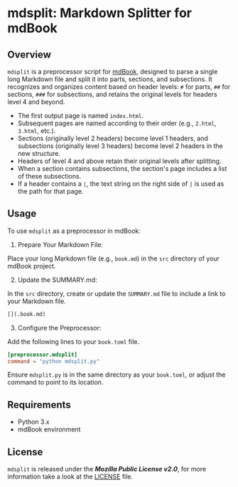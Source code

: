 # mdsplit: Markdown Splitter for mdBook

## Overview
`mdsplit` is a preprocessor script for [mdBook](https://github.com/rust-lang/mdBook), designed to parse a single long Markdown file and split it into parts, sections, and subsections. It recognizes and organizes content based on header levels: `#` for parts, `##` for sections, `###` for subsections, and retains the original levels for headers level 4 and beyond.

- The first output page is named `index.html`.
- Subsequent pages are named according to their order (e.g., `2.html`, `3.html`, etc.).
- Sections (originally level 2 headers) become level 1 headers, and subsections (originally level 3 headers) become level 2 headers in the new structure.
- Headers of level 4 and above retain their original levels after splitting.
- When a section contains subsections, the section's page includes a list of these subsections.
- If a header contains a `|`, the text string on the right side of `|` is used as the path for that page.

## Usage

To use `mdsplit` as a preprocessor in mdBook:

1. Prepare Your Markdown File:

Place your long Markdown file (e.g., `book.md`) in the `src` directory of your mdBook project.

2. Update the SUMMARY.md:

In the `src` directory, create or update the `SUMMARY.md` file to include a link to your Markdown file.

   ```markdown
   [](.book.md)
   ```

3. Configure the Preprocessor:

Add the following lines to your `book.toml` file.

   ```toml
   [preprocessor.mdsplit]
   command = "python mdsplit.py"
   ```

Ensure `mdsplit.py` is in the same directory as your `book.toml`, or adjust the command to point to its location.

## Requirements
- Python 3.x
- mdBook environment

## License
`mdsplit` is released under the ***Mozilla Public License v2.0***, for more information take a look at the [LICENSE](LICENSE) file.
